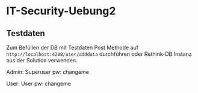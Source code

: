 # IT-Security-Uebung2

## Testdaten
Zum Befüllen der DB mit Testdaten Post Methode auf `http://localhost:4200/user/adddata` durchführen oder Rethink-DB Instanz aus der Solution verwenden.

Admin:
  Superuser
  pw: changeme

User:
  User
  pw: changeme
